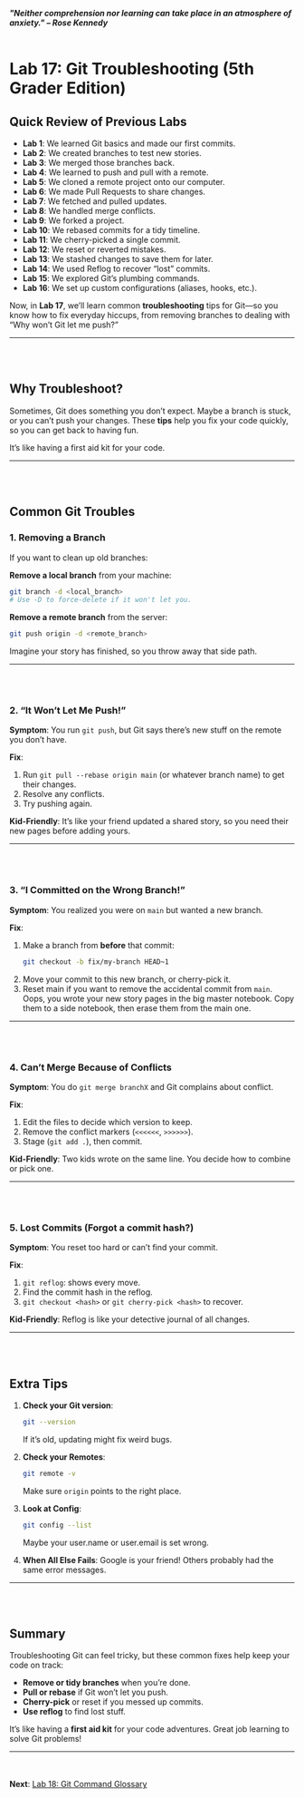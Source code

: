 ***"Neither comprehension nor learning can take place in an atmosphere of anxiety." – Rose Kennedy***
<br><br>

# Lab 17: Git Troubleshooting (5th Grader Edition)

## Quick Review of Previous Labs
- **Lab 1**: We learned Git basics and made our first commits.
- **Lab 2**: We created branches to test new stories.
- **Lab 3**: We merged those branches back.
- **Lab 4**: We learned to push and pull with a remote.
- **Lab 5**: We cloned a remote project onto our computer.
- **Lab 6**: We made Pull Requests to share changes.
- **Lab 7**: We fetched and pulled updates.
- **Lab 8**: We handled merge conflicts.
- **Lab 9**: We forked a project.
- **Lab 10**: We rebased commits for a tidy timeline.
- **Lab 11**: We cherry-picked a single commit.
- **Lab 12**: We reset or reverted mistakes.
- **Lab 13**: We stashed changes to save them for later.
- **Lab 14**: We used Reflog to recover “lost” commits.
- **Lab 15**: We explored Git’s plumbing commands.
- **Lab 16**: We set up custom configurations (aliases, hooks, etc.).

Now, in **Lab 17**, we’ll learn common **troubleshooting** tips for Git—so you know how to fix everyday hiccups, from removing branches to dealing with “Why won’t Git let me push?”

---

<br><br>
## Why Troubleshoot?
Sometimes, Git does something you don’t expect. Maybe a branch is stuck, or you can’t push your changes. These **tips** help you fix your code quickly, so you can get back to having fun.

It’s like having a first aid kit for your code.

---

<br><br>
## Common Git Troubles

### 1. Removing a Branch

If you want to clean up old branches:

**Remove a local branch** from your machine:
```bash
git branch -d <local_branch>
# Use -D to force-delete if it won't let you.
```

**Remove a remote branch** from the server:
```bash
git push origin -d <remote_branch>
```

Imagine your story has finished, so you throw away that side path.

---

<br><br>
### 2. “It Won’t Let Me Push!”

**Symptom**: You run `git push`, but Git says there’s new stuff on the remote you don’t have.

**Fix**:
1. Run `git pull --rebase origin main` (or whatever branch name) to get their changes.
2. Resolve any conflicts.
3. Try pushing again.

**Kid-Friendly**: It’s like your friend updated a shared story, so you need their new pages before adding yours.

---

<br><br>
### 3. “I Committed on the Wrong Branch!”

**Symptom**: You realized you were on `main` but wanted a new branch.

**Fix**:
1. Make a branch from **before** that commit:
   ```bash
   git checkout -b fix/my-branch HEAD~1
   ```
2. Move your commit to this new branch, or cherry-pick it.
3. Reset main if you want to remove the accidental commit from `main`.
Oops, you wrote your new story pages in the big master notebook. Copy them to a side notebook, then erase them from the main one.

---

<br><br>
### 4. Can’t Merge Because of Conflicts

**Symptom**: You do `git merge branchX` and Git complains about conflict.

**Fix**:
1. Edit the files to decide which version to keep.
2. Remove the conflict markers (`<<<<<<`, `>>>>>>`).
3. Stage (`git add .`), then commit.

**Kid-Friendly**: Two kids wrote on the same line. You decide how to combine or pick one.

---

<br><br>
### 5. Lost Commits (Forgot a commit hash?)

**Symptom**: You reset too hard or can’t find your commit.

**Fix**:
1. `git reflog`: shows every move.
2. Find the commit hash in the reflog.
3. `git checkout <hash>` or `git cherry-pick <hash>` to recover.

**Kid-Friendly**: Reflog is like your detective journal of all changes.

---

<br><br>
## Extra Tips

1. **Check your Git version**:
   ```bash
   git --version
   ```
   If it’s old, updating might fix weird bugs.

2. **Check your Remotes**:
   ```bash
   git remote -v
   ```
   Make sure `origin` points to the right place.

3. **Look at Config**:
   ```bash
   git config --list
   ```
   Maybe your user.name or user.email is set wrong.

4. **When All Else Fails**: Google is your friend! Others probably had the same error messages.

---

<br><br>
## Summary
Troubleshooting Git can feel tricky, but these common fixes help keep your code on track:
- **Remove or tidy branches** when you’re done.
- **Pull or rebase** if Git won’t let you push.
- **Cherry-pick** or reset if you messed up commits.
- **Use reflog** to find lost stuff.

It’s like having a **first aid kit** for your code adventures. Great job learning to solve Git problems!

---

<br><br>
**Next**: [Lab 18: Git Command Glossary](18_git_command_glossary.md)

